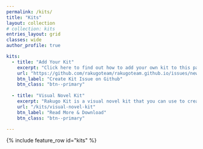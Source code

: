 ```yaml
---
permalink: /kits/
title: "Kits"
layout: collection
# collection: kits
entries_layout: grid
classes: wide
author_profile: true

kits:
  - title: "Add Your Kit"
    excerpt: "Click here to find out how to add your own kit to this page."
    url: "https://github.com/rakugoteam/rakugoteam.github.io/issues/new/choose"
    btn_label: "Create Kit Issue on Github"
    btn_class: "btn--primary"
  
  - title: "Visual Novel Kit"
    excerpt: "Rakugo Kit is a visual novel kit that you can use to create your own visual novel."
    url: "/kits/visual-novel-kit"
    btn_label: "Read More & Download"
    btn_class: "btn--primary"

---
```


{% include feature_row id="kits" %}

